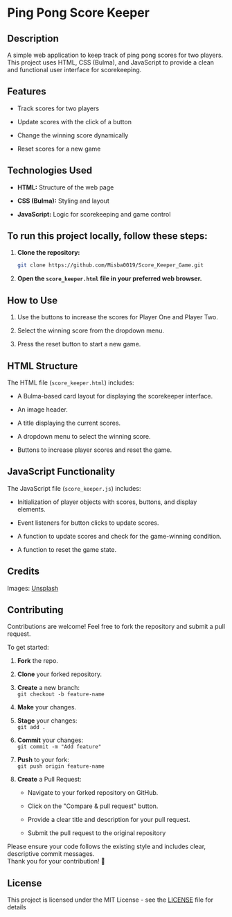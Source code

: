 # Ping Pong Score Keeper
## Description
A simple web application to keep track of ping pong scores for two players. This project uses HTML, CSS (Bulma), and JavaScript to provide a clean and functional user interface for scorekeeping.

## Features
- Track scores for two players

- Update scores with the click of a button

- Change the winning score dynamically

- Reset scores for a new game

## Technologies Used
- **HTML:** Structure of the web page

- **CSS (Bulma):** Styling and layout

- **JavaScript:** Logic for scorekeeping and game control

## To run this project locally, follow these steps:
1. **Clone the repository:**
    ```bash
    git clone https://github.com/Misba0019/Score_Keeper_Game.git
    ```

2. **Open the `score_keeper.html` file in your preferred web browser.**

## How to Use
1. Use the buttons to increase the scores for Player One and Player Two.

2. Select the winning score from the dropdown menu.

3. Press the reset button to start a new game.

## HTML Structure
The HTML file (`score_keeper.html`) includes:

- A Bulma-based card layout for displaying the scorekeeper interface.

- An image header.

- A title displaying the current scores.

- A dropdown menu to select the winning score.

- Buttons to increase player scores and reset the game.

## JavaScript Functionality
The JavaScript file (`score_keeper.js`) includes:

- Initialization of player objects with scores, buttons, and display elements.

- Event listeners for button clicks to update scores.

- A function to update scores and check for the game-winning condition.

- A function to reset the game state.

## Credits
Images: [Unsplash](https://unsplash.com)

## Contributing
Contributions are welcome! Feel free to fork the repository and submit a pull request.  

To get started:
1. **Fork** the repo.

2. **Clone** your forked repository. 

3. **Create** a new branch:  
   `git checkout -b feature-name`

4. **Make** your changes.

5. **Stage** your changes:  
   `git add .`

4. **Commit** your changes:  
   `git commit -m "Add feature"`

5. **Push** to your fork:  
   `git push origin feature-name`

6. **Create** a Pull Request:  
   - Navigate to your forked repository on GitHub.

   - Click on the "Compare & pull request" button.

   - Provide a clear title and description for your pull request.

   - Submit the pull request to the original repository

Please ensure your code follows the existing style and includes clear, descriptive commit messages.  
Thank you for your contribution! 🤍

## License
This project is licensed under the MIT License - see the [LICENSE](LICENSE) file for details
